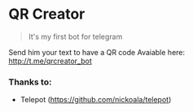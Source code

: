 # QR Creator
>It's my first bot for telegram

Send him your text to have a QR code
Avaiable here: http://t.me/qrcreator_bot

### Thanks to:
* Telepot (https://github.com/nickoala/telepot)
